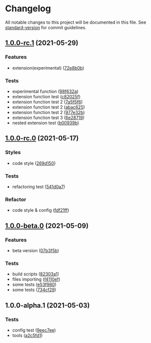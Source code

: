 # Changelog

All notable changes to this project will be documented in this file. See [standard-version](https://github.com/conventional-changelog/standard-version) for commit guidelines.

## [1.0.0-rc.1](https://github.com/Zolyn/Photinia/compare/v1.0.0-rc.0...v1.0.0-rc.1) (2021-05-29)


### Features

* extension(experimental) ([72e8b0b](https://github.com/Zolyn/Photinia/commit/72e8b0bb17f711128dd9ace0a4559081c3129f17))


### Tests

* experimental function ([98f632a](https://github.com/Zolyn/Photinia/commit/98f632ad8c9f9eff60d2a3dc88915a5ef46c955f))
* extension function test ([c82025f](https://github.com/Zolyn/Photinia/commit/c82025fdfb00c72edf2dca8bffea7e085bda15f4))
* extension function test 2 ([7a5f5f6](https://github.com/Zolyn/Photinia/commit/7a5f5f6f3176b9137eef47308651e1e8caa30a24))
* extension function test 2 ([abac625](https://github.com/Zolyn/Photinia/commit/abac625c59514285b6bac66f0edddb37cd93bfdf))
* extension function test 2 ([977e32b](https://github.com/Zolyn/Photinia/commit/977e32b61e12e94de21a84721942d41317ef5ecb))
* extension function test 3 ([6e28719](https://github.com/Zolyn/Photinia/commit/6e28719e0db2027f75232759fd891ba8c226daee))
* nested extension test ([b00939b](https://github.com/Zolyn/Photinia/commit/b00939bf3e7f87858738322e0acfc620b87947b7))

## [1.0.0-rc.0](https://github.com/Zolyn/Photinia/compare/v1.0.0-beta.0...v1.0.0-rc.0) (2021-05-17)


### Styles

* code style ([269d150](https://github.com/Zolyn/Photinia/commit/269d15042e7248d6b07463bf12315c16b6c24e6d))


### Tests

* refactoring test ([541d0a7](https://github.com/Zolyn/Photinia/commit/541d0a7f1c9b510ad54e8d98562d3f536f7783ad))


### Refactor

* code style & config ([fdf21ff](https://github.com/Zolyn/Photinia/commit/fdf21ff835c67b2a8770aa5ddb3118bab6f6b992))

## [1.0.0-beta.0](https://github.com/Zolyn/Photinia/compare/v1.0.0-alpha.1...v1.0.0-beta.0) (2021-05-09)


### Features

* beta version ([07b3f5b](https://github.com/Zolyn/Photinia/commit/07b3f5bc0df40f6efffd7e0c6b563f018e1cc883))


### Tests

* build scripts ([82303a1](https://github.com/Zolyn/Photinia/commit/82303a16e0bb8cd461a4d114d8155fc9c02d9b6c))
* files importing ([f4110ef](https://github.com/Zolyn/Photinia/commit/f4110efc39892c007fe3ab60499afe04c9fe1cb1))
* some tests ([e53f980](https://github.com/Zolyn/Photinia/commit/e53f98092a82d1601d67980a3639aaf4fed26ac1))
* some tests ([734cf29](https://github.com/Zolyn/Photinia/commit/734cf2999d69804410c35a30baf2e95380e1fd4c))

## 1.0.0-alpha.1 (2021-05-03)


### Tests

* config test ([9eec7ee](https://github.com/Zolyn/Photinia/commit/9eec7ee2479b5fc45ff7f619888b1b16f392df40))
* tools ([a2c5fd1](https://github.com/Zolyn/Photinia/commit/a2c5fd170f3dcdd3238fa5cbc62e1292b9fce649))
